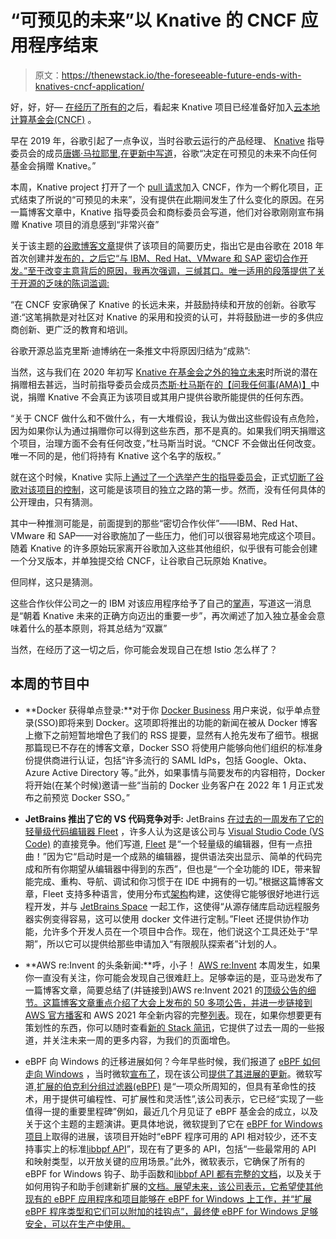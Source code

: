 # “可预见的未来”以 Knative 的 CNCF 应用程序结束

> 原文：<https://thenewstack.io/the-foreseeable-future-ends-with-knatives-cncf-application/>

好，好，好— [在经历了所有的](https://thenewstack.io/knatives-independent-future-outside-a-foundation/)之后，看起来 Knative 项目已经准备好加入[云本地计算基金会(CNCF)](https://cncf.io/?utm_content=inline-mention) 。

早在 2019 年，谷歌引起了一点争议，当时谷歌云运行的产品经理、 [Knative](https://knative.dev/) 指导委员会的成员[唐娜·马拉耶里](https://www.linkedin.com/in/lindydonna/),[在更新中写道](https://groups.google.com/forum/m/#!topic/knative-dev/YmL2vgMC4rc)，谷歌“决定在可预见的未来不向任何基金会捐赠 Knative。”

本周，Knative project 打开了一个 [pull 请求](https://github.com/cncf/toc/pull/762)加入 CNCF，作为一个孵化项目，正式结束了所说的“可预见的未来”，没有提供在此期间发生了什么变化的原因。在另一篇博客文章中，Knative 指导委员会和商标委员会写道，他们对谷歌刚刚宣布捐赠 Knative 项目的消息感到“非常兴奋”

关于该主题的[谷歌博客文章](https://knative.dev/blog/steering/knative-cncf-donation/)提供了该项目的简要历史，指出它是由谷歌在 2018 年首次创建并[发布的，之后它“与 IBM、Red Hat、VMware 和 SAP 密切合作开发。”至于改变主意背后的原因，我再次强调，三缄其口。唯一适用的段落提供了关于开源的乏味的陈词滥调:](https://cloud.google.com/blog/products/gcp/bringing-the-best-of-serverless-to-you)

“在 CNCF 安家确保了 Knative 的长远未来，并鼓励持续和开放的创新。谷歌写道:“这笔捐款是对社区对 Knative 的采用和投资的认可，并将鼓励进一步的多供应商创新、更广泛的教育和培训。

谷歌开源总监克里斯·迪博纳在一条推文中将原因归结为“成熟”:

当然，这与我们在 2020 年初写 [Knative 在基金会之外的独立未来](https://thenewstack.io/knatives-independent-future-outside-a-foundation/)时所说的潜在捐赠相去甚远，当时前指导委员会成员[杰斯·杜马斯](https://github.com/jdumars)在[的【问我任何事(AMA)】](https://zoom.us/recording/play/uDvU9mX28ptNHW_IhFRP2h5_dxHSiGUpdV3nStVvJPd_YsqT_Swfl0GfXj9FotKk?continueMode=true)中说，捐赠 Knative 不会真正为该项目或其用户提供谷歌所能提供的任何东西。

“关于 CNCF 做什么和不做什么，有一大堆假设，我认为做出这些假设有点危险，因为如果你认为通过捐赠你可以得到这些东西，那不是真的。如果我们明天捐赠这个项目，治理方面不会有任何改变，”杜马斯当时说。“CNCF 不会做出任何改变。唯一不同的是，他们将持有 Knative 这个名字的版权。”

就在这个时候，Knative 实际上[通过了一个选举产生的指导委员会](https://thenewstack.io/this-week-in-programming-knative-adopts-elected-steering-committee-severing-google-control/)，正式[切断了谷歌对该项目的控制](https://www.protocol.com/google-gives-up-direct-control-knative-open-source-project)，这可能是该项目的独立之路的第一步。然而，没有任何具体的公开理由，只有猜测。

其中一种推测可能是，前面提到的那些“密切合作伙伴”——IBM、Red Hat、VMware 和 SAP——对谷歌施加了一些压力，他们可以很容易地完成这个项目。随着 Knative 的许多原始玩家离开谷歌加入这些其他组织，似乎很有可能会创建一个分叉版本，并单独提交给 CNCF，让谷歌自己玩原始 Knative。

但同样，这只是猜测。

这些合作伙伴公司之一的 IBM 对该应用程序给予了自己的[掌声](https://developer.ibm.com/blogs/ibm-celebrates-knative-move-to-cncf/)，写道这一消息是“朝着 Knative 未来的正确方向迈出的重要一步”，再次阐述了加入独立基金会意味着什么的基本原则，将其总结为“双赢”

当然，在经历了这一切之后，你可能会发现自己在想 Istio 怎么样了？

## 本周的节目中

*   **Docker 获得单点登录:**对于你 [Docker Business](https://www.docker.com/products/business) 用户来说，似乎单点登录(SSO)即将来到 Docker。这项即将推出的功能的新闻在被从 Docker 博客上撤下之前短暂地增色了我们的 RSS 提要，显然有人抢先发布了细节。根据那篇现已不存在的博客文章，Docker SSO 将使用户能够向他们组织的标准身份提供商进行认证，包括“许多流行的 SAML IdPs，包括 Google、Okta、Azure Active Directory 等。”此外，如果事情与简要发布的内容相符，Docker 将开始(在某个时候)邀请一些“当前的 Docker 业务客户在 2022 年 1 月正式发布之前预览 Docker SSO。”
*   **JetBrains 推出了它的 VS 代码竞争对手:** JetBrains [在过去的一周发布了它的轻量级代码编辑器 Fleet](https://blog.jetbrains.com/blog/2021/11/29/welcome-to-fleet/) ，许多人认为这是该公司与 [Visual Studio Code (VS Code)](https://code.visualstudio.com/) 的直接竞争。他们写道, [Fleet](https://www.jetbrains.com/fleet) 是“一个轻量级的编辑器，但有一点扭曲！”因为它“启动时是一个成熟的编辑器，提供语法突出显示、简单的代码完成和所有你期望从编辑器中得到的东西”，但也是“一个全功能的 IDE，带来智能完成、重构、导航、调试和你习惯于在 IDE 中拥有的一切。”根据这篇博客文章，Fleet 支持多种语言，使用分布式[架构](https://www.jetbrains.com/help/fleet/1.0/architecture-overview.html)构建，这使得它能够很好地进行远程开发，并与 [JetBrains Space](https://www.jetbrains.com/remote-development/space-dev-environments) 一起工作，这使得“从源存储库启动远程服务器实例变得容易，这可以使用 docker 文件进行定制。”Fleet 还提供协作功能，允许多个开发人员在一个项目中合作。现在，他们说这个工具还处于“早期”，所以它可以提供给那些申请加入“有限舰队探索者”计划的人。

*   **AWS re:Invent 的头条新闻:**呼，小子！ [AWS re:Invent](https://reinvent.awsevents.com/) 本周发生，如果你一直没有关注，你可能会发现自己很难赶上。足够幸运的是，亚马逊发布了一篇博客文章，简要总结了(并链接到)AWS re:Invent 2021 的[顶级公告的细节。这篇博客文章重点介绍了大会上发布的 50 多项公告，并进一步链接到 AWS 官方播客](https://aws.amazon.com/blogs/aws/top-announcements-of-aws-reinvent-2021/)和 AWS 2021 年全新内容的完整[列表](https://aws.amazon.com/about-aws/whats-new/2021/)。现在，如果你想要更有策划性的东西，你可以随时查看[新的 Stack 简讯](https://mailchi.mp/thenewstack/machine-learning-training-day?e=0c1a7fe691)，它提供了过去一周的一些报道，并关注未来一周的更多内容，为我们的页面增色。

*   eBPF 向 Windows 的迁移进展如何？今年早些时候，我们报道了 [eBPF 如何走向 Windows](https://thenewstack.io/this-week-in-programming-ebpf-coming-to-a-windows-near-you/) ，当时微软[宣布了](https://cloudblogs.microsoft.com/opensource/2021/05/10/making-ebpf-work-on-windows/)，现在该公司[提供了其进展的更新](https://cloudblogs.microsoft.com/opensource/2021/11/29/progress-on-making-ebpf-work-on-windows/)。微软写道,[扩展的伯克利分组过滤器(eBPF)](https://ebpf.io/) 是“一项众所周知的，但具有革命性的技术，用于提供可编程性、可扩展性和灵活性”,该公司表示，它已经“实现了一些值得一提的重要里程碑”例如，最近几个月见证了 eBPF 基金会的成立，以及关于这个主题的主题演讲。更具体地说，微软提到了它在 [eBPF for Windows 项目](https://github.com/microsoft/ebpf-for-windows)上取得的进展，该项目开始时“eBPF 程序可用的 API 相对较少，还不支持事实上的标准[libbpf API](https://github.com/libbpf/libbpf)”，现在有了更多的 API，包括“一些最常用的 API 和映射类型，以开放关键的应用场景。”此外，微软表示，它确保了所有的 eBPF for Windows 钩子、助手函数和[libbpf API 都有完整的文档](https://microsoft.github.io/ebpf-for-windows/)，以及关于如何用钩子和助手创建新扩展的[文档。展望未来，该公司表示，它希望使其他现有的 eBPF 应用程序和项目能够在 eBPF for Windows 上工作，并“扩展 eBPF 程序类型和它们可以附加的挂钩点”，最终使 eBPF for Windows 足够安全，可以在生产中使用。](https://github.com/microsoft/ebpf-for-windows/blob/master/docs/eBpfExtensions.md)

<svg xmlns:xlink="http://www.w3.org/1999/xlink" viewBox="0 0 68 31" version="1.1"><title>Group</title> <desc>Created with Sketch.</desc></svg>